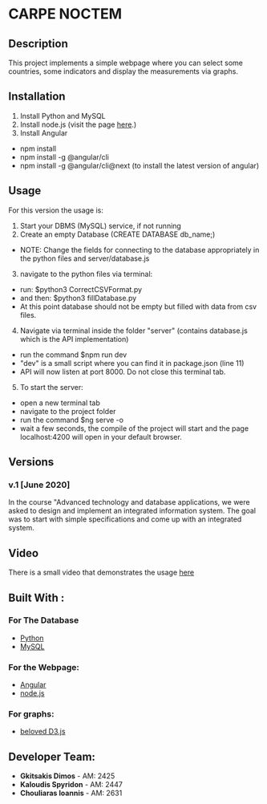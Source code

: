 # CARPE NOCTEM

## Description
This project implements a simple webpage where you can select some countries, some indicators and display the measurements via graphs.

## Installation
1. Install Python and MySQL
2. Install node.js (visit the page [here](https://nodejs.org/en/download/).)
3. Install Angular
  * npm install
  * npm install -g @angular/cli
  * npm install -g @angular/cli@next (to install the latest version of angular)


## Usage
For this version the usage is:
1. Start your DBMS (MySQL) service, if not running
2. Create an empty Database (CREATE DATABASE db_name;)
  * NOTE: Change the fields for connecting to the database appropriately in the python files and server/database.js
3. navigate to the python files via terminal:
  * run: $python3 CorrectCSVFormat.py
  * and then: $python3 fillDatabase.py
  * At this point database should not be empty but filled with data from csv files.
4. Navigate via terminal inside the folder "server" (contains   database.js which is the API implementation)
  * run the command $npm run dev
  * "dev" is a small script where you can find it in package.json (line 11)
  * API will now listen at port 8000. Do not close this terminal tab.
5. To start the server:
  * open a new terminal tab
  * navigate to the project folder
  * run the command $ng serve -o
  * wait a few seconds, the compile of the project will start and the page localhost:4200 will open in your default browser.

## Versions
### v.1 [June 2020]
In the course "Advanced technology and database applications, we were asked to design and implement an integrated information system. The goal was to start with simple specifications and come up with an integrated system.

## Video
There is a small video that demonstrates the usage [here](https://github.com/GiannisChouliaras/Advanced_Issues_in_Technology_and_Database_Applications--MYE030/tree/master/Deliverables)

## Built With :
### For The Database
* [Python](https://www.python.org/)
* [MySQL](https://www.mysql.com/)

### For the Webpage:
* [Angular](https://angular.io/)
* [node.js](https://nodejs.org/en/)

### For graphs:
* [beloved D3.js](https://d3js.org/)

## Developer Team:
* **Gkitsakis Dimos** - AM: 2425
* **Kaloudis Spyridon** - AM: 2447
* **Chouliaras Ioannis** - AM: 2631

